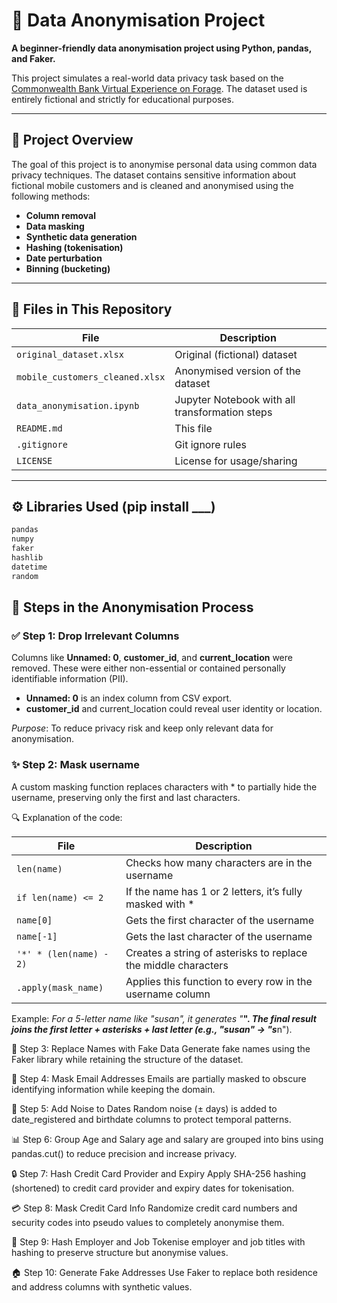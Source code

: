 # 📁 Data Anonymisation Project

**A beginner-friendly data anonymisation project using Python, pandas, and Faker.**

This project simulates a real-world data privacy task based on the [Commonwealth Bank Virtual Experience on Forage](https://www.theforage.com/). The dataset used is entirely fictional and strictly for educational purposes.

---

## 📌 Project Overview

The goal of this project is to anonymise personal data using common data privacy techniques. The dataset contains sensitive information about fictional mobile customers and is cleaned and anonymised using the following methods:

- **Column removal**
- **Data masking**
- **Synthetic data generation**
- **Hashing (tokenisation)**
- **Date perturbation**
- **Binning (bucketing)**

---

## 📂 Files in This Repository

| File                          | Description |
|-------------------------------|-------------|
| `original_dataset.xlsx`       | Original (fictional) dataset |
| `mobile_customers_cleaned.xlsx` | Anonymised version of the dataset |
| `data_anonymisation.ipynb`    | Jupyter Notebook with all transformation steps |
| `README.md`                   | This file |
| `.gitignore`                  | Git ignore rules |
| `LICENSE`                     | License for usage/sharing |

---

## ⚙️ Libraries Used (pip install ___)

```python
pandas
numpy
faker
hashlib
datetime
random

```

## 🔐 Steps in the Anonymisation Process

### ✅ Step 1: Drop Irrelevant Columns
Columns like **Unnamed: 0**, **customer_id**, and **current_location** were removed. These were either non-essential or contained personally identifiable information (PII).

- **Unnamed: 0** is an index column from CSV export.
- **customer_id** and current_location could reveal user identity or location.

*Purpose*: To reduce privacy risk and keep only relevant data for anonymisation.



### ✨ Step 2: Mask username
A custom masking function replaces characters with * to partially hide the username, preserving only the first and last characters.

🔍 Explanation of the code:

| File                          | Description |
|-------------------------------|-------------|
| `len(name)`                   | Checks how many characters are in the username |
| `if len(name) <= 2`           | If the name has 1 or 2 letters, it’s fully masked with * |
| `name[0]`                     | Gets the first character of the username |
| `name[-1]`                    | Gets the last character of the username |
| `'*' * (len(name) - 2)`       | Creates a string of asterisks to replace the middle characters |
| `.apply(mask_name)`           | Applies this function to every row in the username column |

Example: *For a 5-letter name like "susan", it generates "***". *The final result joins the first letter + asterisks + last letter (e.g., "susan" → "s***n").



👤 Step 3: Replace Names with Fake Data
Generate fake names using the Faker library while retaining the structure of the dataset.

📧 Step 4: Mask Email Addresses
Emails are partially masked to obscure identifying information while keeping the domain.

📆 Step 5: Add Noise to Dates
Random noise (± days) is added to date_registered and birthdate columns to protect temporal patterns.

📊 Step 6: Group Age and Salary
age and salary are grouped into bins using pandas.cut() to reduce precision and increase privacy.

🔒 Step 7: Hash Credit Card Provider and Expiry
Apply SHA-256 hashing (shortened) to credit card provider and expiry dates for tokenisation.

💳 Step 8: Mask Credit Card Info
Randomize credit card numbers and security codes into pseudo values to completely anonymise them.

🏢 Step 9: Hash Employer and Job
Tokenise employer and job titles with hashing to preserve structure but anonymise values.

🏠 Step 10: Generate Fake Addresses
Use Faker to replace both residence and address columns with synthetic values.



